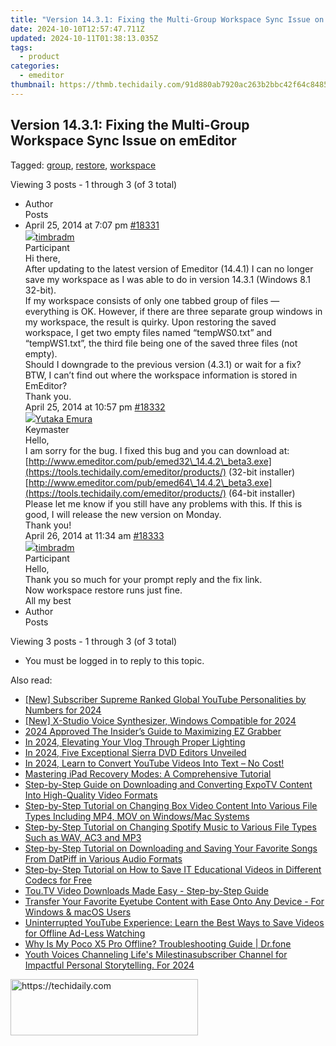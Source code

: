 ```yaml
---
title: "Version 14.3.1: Fixing the Multi-Group Workspace Sync Issue on emEditor"
date: 2024-10-10T12:57:47.711Z
updated: 2024-10-11T01:38:13.035Z
tags:
  - product
categories:
  - emeditor
thumbnail: https://thmb.techidaily.com/91d880ab7920ac263b2bbc42f64c84854115542d15d4b0d06e6a3ab502cdbe2d.jpg
---
```


## Version 14.3.1: Fixing the Multi-Group Workspace Sync Issue on emEditor

Tagged: [group](https://tools.techidaily.com/emeditor/products/), [restore](https://tools.techidaily.com/emeditor/products/), [workspace](https://tools.techidaily.com/emeditor/products/)

Viewing 3 posts - 1 through 3 (of 3 total)

* Author  
Posts
* April 25, 2014 at 7:07 pm [#18331](https://tools.techidaily.com/emeditor/products/)  
[![](https://secure.gravatar.com/avatar/b4022911ebe137029ff2c7d12c77bfe8?s=80&d=identicon&r=g)timbradm](https://www.emeditor.com/forums/users/timbradm/ "View timbradm's profile")  
Participant  
Hi there,  
 After updating to the latest version of Emeditor (14.4.1) I can no longer save my workspace as I was able to do in version 14.3.1 (Windows 8.1 32-bit).  
 If my workspace consists of only one tabbed group of files — everything is OK. However, if there are three separate group windows in my workspace, the result is quirky. Upon restoring the saved workspace, I get two empty files named “tempWS0.txt” and “tempWS1.txt”, the third file being one of the saved three files (not empty).  
 Should I downgrade to the previous version (4.3.1) or wait for a fix?  
BTW, I can’t find out where the workspace information is stored in EmEditor?  
 Thank you.  
April 25, 2014 at 10:57 pm [#18332](https://tools.techidaily.com/emeditor/products/)  
[![](https://secure.gravatar.com/avatar/a0a6377144ed3636f985d87303f65ed2?s=80&d=identicon&r=g)Yutaka Emura](https://www.emeditor.com/forums/users/yemura/ "View Yutaka Emura's profile")  
Keymaster  
Hello,  
I am sorry for the bug. I fixed this bug and you can download at:  
[http://www.emeditor.com/pub/emed32\_14.4.2\_beta3.exe](https://tools.techidaily.com/emeditor/products/) (32-bit installer)  
[http://www.emeditor.com/pub/emed64\_14.4.2\_beta3.exe](https://tools.techidaily.com/emeditor/products/) (64-bit installer)  
Please let me know if you still have any problems with this. If this is good, I will release the new version on Monday.  
Thank you!  
April 26, 2014 at 11:34 am [#18333](https://tools.techidaily.com/emeditor/products/)  
[![](https://secure.gravatar.com/avatar/b4022911ebe137029ff2c7d12c77bfe8?s=80&d=identicon&r=g)timbradm](https://www.emeditor.com/forums/users/timbradm/ "View timbradm's profile")  
Participant  
Hello,  
Thank you so much for your prompt reply and the fix link.  
 Now workspace restore runs just fine.  
All my best
* Author  
Posts

Viewing 3 posts - 1 through 3 (of 3 total)

* You must be logged in to reply to this topic.

<ins class="adsbygoogle"
     style="display:block"
     data-ad-format="autorelaxed"
     data-ad-client="ca-pub-7571918770474297"
     data-ad-slot="1223367746"></ins>

<ins class="adsbygoogle"
     style="display:block"
     data-ad-client="ca-pub-7571918770474297"
     data-ad-slot="8358498916"
     data-ad-format="auto"
     data-full-width-responsive="true"></ins>

<span class="atpl-alsoreadstyle">Also read:</span>
<div><ul>
<li><a href="https://youtube-tips.techidaily.com/ubscriber-supreme-ranked-global-youtube-personalities-by-numbers-for-2024/"><u>[New] Subscriber Supreme Ranked Global YouTube Personalities by Numbers for 2024</u></a></li>
<li><a href="https://visual-screen-recording.techidaily.com/new-x-studio-voice-synthesizer-windows-compatible-for-2024/"><u>[New] X-Studio Voice Synthesizer, Windows Compatible for 2024</u></a></li>
<li><a href="https://screen-video-capture.techidaily.com/2024-approved-the-insiders-guide-to-maximizing-ez-grabber/"><u>2024 Approved The Insider’s Guide to Maximizing EZ Grabber</u></a></li>
<li><a href="https://youtube-clips.techidaily.com/in-2024-elevating-your-vlog-through-proper-lighting/"><u>In 2024, Elevating Your Vlog Through Proper Lighting</u></a></li>
<li><a href="https://some-knowledge.techidaily.com/in-2024-five-exceptional-sierra-dvd-editors-unveiled/"><u>In 2024, Five Exceptional Sierra DVD Editors Unveiled</u></a></li>
<li><a href="https://youtube-lab.techidaily.com/24-learn-to-convert-youtube-videos-into-text-no-cost/"><u>In 2024, Learn to Convert YouTube Videos Into Text – No Cost!</u></a></li>
<li><a href="https://fox-that.techidaily.com/mastering-ipad-recovery-modes-a-comprehensive-tutorial/"><u>Mastering iPad Recovery Modes: A Comprehensive Tutorial</u></a></li>
<li><a href="https://win-web3.techidaily.com/step-by-step-guide-on-downloading-and-converting-expotv-content-into-high-quality-video-formats/"><u>Step-by-Step Guide on Downloading and Converting ExpoTV Content Into High-Quality Video Formats</u></a></li>
<li><a href="https://win-web3.techidaily.com/step-by-step-tutorial-on-changing-box-video-content-into-various-file-types-including-mp4-mov-on-windowsmac-systems/"><u>Step-by-Step Tutorial on Changing Box Video Content Into Various File Types Including MP4, MOV on Windows/Mac Systems</u></a></li>
<li><a href="https://win-web3.techidaily.com/step-by-step-tutorial-on-changing-spotify-music-to-various-file-types-such-as-wav-ac3-and-mp3/"><u>Step-by-Step Tutorial on Changing Spotify Music to Various File Types Such as WAV, AC3 and MP3</u></a></li>
<li><a href="https://win-web3.techidaily.com/step-by-step-tutorial-on-downloading-and-saving-your-favorite-songs-from-datpiff-in-various-audio-formats/"><u>Step-by-Step Tutorial on Downloading and Saving Your Favorite Songs From DatPiff in Various Audio Formats</u></a></li>
<li><a href="https://win-web3.techidaily.com/step-by-step-tutorial-on-how-to-save-it-educational-videos-in-different-codecs-for-free/"><u>Step-by-Step Tutorial on How to Save IT Educational Videos in Different Codecs for Free</u></a></li>
<li><a href="https://win-web3.techidaily.com/toutv-video-downloads-made-easy-step-by-step-guide/"><u>Tou.TV Video Downloads Made Easy - Step-by-Step Guide</u></a></li>
<li><a href="https://win-web3.techidaily.com/transfer-your-favorite-eyetube-content-with-ease-onto-any-device-for-windows-and-macos-users/"><u>Transfer Your Favorite Eyetube Content with Ease Onto Any Device - For Windows & macOS Users</u></a></li>
<li><a href="https://win-web3.techidaily.com/uninterrupted-youtube-experience-learn-the-best-ways-to-save-videos-for-offline-ad-less-watching/"><u>Uninterrupted YouTube Experience: Learn the Best Ways to Save Videos for Offline Ad-Less Watching</u></a></li>
<li><a href="https://howto.techidaily.com/why-is-my-poco-x5-pro-offline-troubleshooting-guide-drfone-by-drfone-fix-android-problems-fix-android-problems/"><u>Why Is My Poco X5 Pro Offline? Troubleshooting Guide | Dr.fone</u></a></li>
<li><a href="https://youtube-webster.techidaily.com/-voices-channeling-lifes-milestinasubscriber-channel-for-impactful-personal-storytelling-for-2024/"><u>Youth Voices Channeling Life's Milestinasubscriber Channel for Impactful Personal Storytelling. For 2024</u></a></li>
</ul></div>

<!-- affiliate ads begin -->
<a href="https://aligracehair.sjv.io/c/5597632/2135355/19272" target="_top" id="2135355">
  <img src="//a.impactradius-go.com/display-ad/19272-2135355" border="0" alt="https://techidaily.com" width="300" height="90"/>
</a>
<img height="0" width="0" src="https://aligracehair.sjv.io/i/5597632/2135355/19272" style="position:absolute;visibility:hidden;" border="0" />
<!-- affiliate ads end -->

